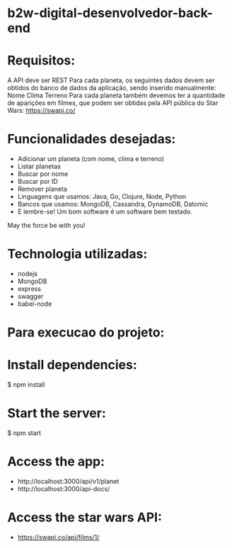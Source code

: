 # b2w-digital-desenvolvedor-back-end
 
# Requisitos:

A API deve ser REST
Para cada planeta, os seguintes dados devem ser obtidos do banco de dados da aplicação, sendo inserido manualmente:
Nome
Clima
Terreno
Para cada planeta também devemos ter a quantidade de aparições em filmes, que podem ser obtidas pela API pública do Star Wars: https://swapi.co/
# Funcionalidades desejadas:

- Adicionar um planeta (com nome, clima e terreno)
- Listar planetas
- Buscar por nome
- Buscar por ID
- Remover planeta
- Linguagens que usamos: Java, Go, Clojure, Node, Python
- Bancos que usamos: MongoDB, Cassandra, DynamoDB, Datomic
- E lembre-se! Um bom software é um software bem testado.

May the force be with you!

# Technologia utilizadas:
- nodejs 
- MongoDB
- express
- swagger
- babel-node

# Para execucao do projeto:
# Install dependencies:
$ npm install

# Start the server:
$ npm start


# Access the app:
- http://localhost:3000/api/v1/planet
- http://localhost:3000/api-docs/

# Access the star wars API:
- https://swapi.co/api/films/1/

